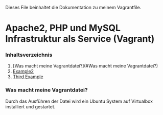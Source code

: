 Dieses File beinhaltet die Dokumentation zu meinem Vagrantfile.

# Apache2, PHP und MySQL Infrastruktur als Service (Vagrant)

### Inhaltsverzeichnis
1. [Was macht meine Vagrantdatei?](#Was macht meine Vagrantdatei?)
2. [Example2](#example2)
3. [Third Example](#third-example)

### Was macht meine Vagrantdatei?
Durch das Ausführen der Datei wird ein Ubuntu System auf Virtualbox installiert und gestartet.
